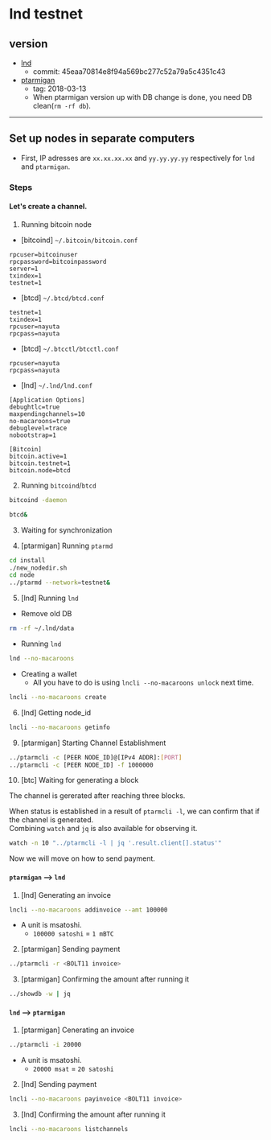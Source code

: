 # lnd testnet

## version

* [lnd](https://github.com/lightningnetwork/lnd/)
  * commit: 45eaa70814e8f94a569bc277c52a79a5c4351c43
* [ptarmigan](https://github.com/nayutaco/ptarmigan/)
  * tag: 2018-03-13
  * When ptarmigan version up with DB change is done, you need DB clean(`rm -rf db`).

----

## Set up nodes in separate computers

* First, IP adresses are `xx.xx.xx.xx` and `yy.yy.yy.yy` respectively for `lnd` and `ptarmigan`.

### Steps

#### Let's create a channel.

 1. Running bitcoin node

 * [bitcoind] `~/.bitcoin/bitcoin.conf`

```text
rpcuser=bitcoinuser
rpcpassword=bitcoinpassword
server=1
txindex=1
testnet=1
```

* [btcd] `~/.btcd/btcd.conf`

```text
testnet=1
txindex=1
rpcuser=nayuta
rpcpass=nayuta
```

* [btcd] `~/.btcctl/btcctl.conf`

```text
rpcuser=nayuta
rpcpass=nayuta
```

* [lnd] `~/.lnd/lnd.conf`

```text
[Application Options]
debughtlc=true
maxpendingchannels=10
no-macaroons=true
debuglevel=trace
nobootstrap=1

[Bitcoin]
bitcoin.active=1
bitcoin.testnet=1
bitcoin.node=btcd
```

2. Running `bitcoind`/`btcd`

```bash
bitcoind -daemon
```

```bash
btcd&
```

3. Waiting for synchronization

4. [ptarmigan] Running `ptarmd`

```bash
cd install
./new_nodedir.sh
cd node
../ptarmd --network=testnet&
```

5. [lnd] Running `lnd`

* Remove old DB

```bash
rm -rf ~/.lnd/data
```

* Running `lnd`

```bash
lnd --no-macaroons
```

* Creating a wallet
  * All you have to do is using `lncli --no-macaroons unlock` next time.

```bash
lncli --no-macaroons create
```

6. [lnd] Getting node_id

```bash
lncli --no-macaroons getinfo
```

9. [ptarmigan] Starting Channel Establishment

```bash
../ptarmcli -c [PEER NODE_ID]@[IPv4 ADDR]:[PORT]
../ptarmcli -c [PEER NODE_ID] -f 1000000
```

10. [btc] Waiting for generating a block

The channel is gererated after reaching three blocks.  

When status is established in a result of `ptarmcli -l`, we can confirm that if the channel is generated.  
Combining `watch` and `jq` is also available for observing it.

```bash
watch -n 10 "../ptarmcli -l | jq '.result.client[].status'"
```

Now we will move on how to send payment.

#### `ptarmigan` --> `lnd`

1. [lnd] Generating an invoice

```bash
lncli --no-macaroons addinvoice --amt 100000
```

* A unit is msatoshi.
  * `100000 satoshi` = `1 mBTC`

2. [ptarmigan] Sending payment

```bash
../ptarmcli -r <BOLT11 invoice>
```

3. [ptarmigan] Confirming the amount after running it

```bash
../showdb -w | jq
```

#### `lnd` --> `ptarmigan`

1. [ptarmigan] Cenerating an invoice

```bash
../ptarmcli -i 20000
```

* A unit is msatoshi.
  * `20000 msat` = `20 satoshi`

2. [lnd] Sending payment

```bash
lncli --no-macaroons payinvoice <BOLT11 invoice>
```

3. [lnd] Confirming the amount after running it

```bash
lncli --no-macaroons listchannels
```
